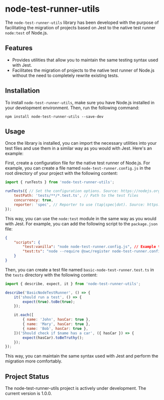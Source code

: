 # node-test-runner-utils

The `node-test-runner-utils` library has been developed with the purpose of facilitating the migration of projects based on Jest to the native test runner `node:test` of Node.js.

## Features

- Provides utilities that allow you to maintain the same testing syntax used with Jest.
- Facilitates the migration of projects to the native test runner of Node.js without the need to completely rewrite existing tests.

## Installation

To install `node-test-runner-utils`, make sure you have Node.js installed in your development environment. Then, run the following command:

```shell
npm install node-test-runner-utils --save-dev
```

## Usage

Once the library is installed, you can import the necessary utilities into your test files and use them in a similar way as you would with Jest. Here's an example:

First, create a configuration file for the native test runner of Node.js. For example, you can create a file named `node-test-runner.config.js` in the root directory of your project with the following content:

```javascript
import { runTests } from 'node-test-runner-utils';

runTests({ // Set the configuration options. Source: https://nodejs.org/api/test.html#runoptions
    testPath: 'tests/**/*.test.ts', // Path to the test files
    concurrency: true,
    reporter: 'spec', // Reporter to use (tap|spec|dot). Source: https://nodejs.org/api/test.html#test-reporters
});
```

This way, you can use the `node:test` module in the same way as you would with Jest. For example, you can add the following script to the `package.json` file:

```json
{
    "scripts": {
        "test:vanilla": "node node-test-runner.config.js", // Example to tun the tests if you project is based on vanilla JavaScript
        "test:ts": "node --require @swc/register node-test-runner.config.js" // example to run the tests if you project is based on TypeScript
    }
}
```

Then, you can create a test file named `basic-node-test-runner.test.ts` in the `tests` directory with the following content:

```javascript
import { describe, expect, it } from 'node-test-runner-utils';

describe('BasicNodeTestRunner', () => {
    it('should run a test', () => {
        expect(true).toBe(true);
    });

    it.each([
        { name: 'John', hasCar: true },
        { name: 'Mary', hasCar: true },
        { name: 'Bob', hasCar: true },
    ])('Should check if $name has a car', ({ hasCar }) => {
        expect(hasCar).toBeTruthy();
    });
});
```

This way, you can maintain the same syntax used with Jest and perform the migration more comfortably.

## Project Status
The node-test-runner-utils project is actively under development. The current version is 1.0.0.
